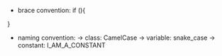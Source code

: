+ brace convention:
if (){

}
+ naming convention: 
-> class: CamelCase
-> variable: snake_case
-> constant: I_AM_A_CONSTANT
